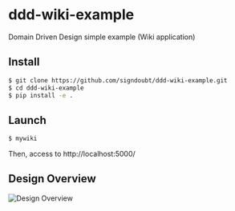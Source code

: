 # ddd-wiki-example
Domain Driven Design simple example (Wiki application)

## Install

```sh
$ git clone https://github.com/signdoubt/ddd-wiki-example.git
$ cd ddd-wiki-example
$ pip install -e .
```

## Launch

```sh
$ mywiki
```

Then, access to http://localhost:5000/

## Design Overview

![Design Overview](https://github.com/signdoubt/ddd-wiki-example/blob/images/interactions.svg)
